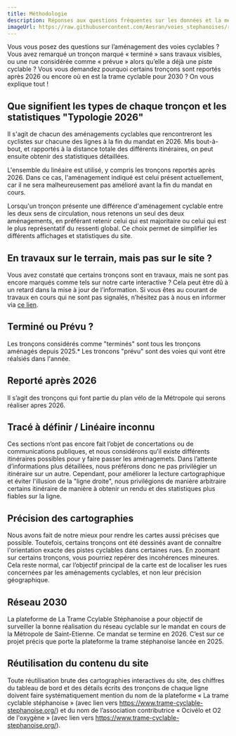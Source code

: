 ```yaml
---
title: Méthodologie
description: Réponses aux questions fréquentes sur les données et la méthodologie de la Trame Cyclable Stéphanoise.
imageUrl: https://raw.githubusercontent.com/Aesran/voies_stephanoises/refs/heads/main/assets/0-Logo-obs-des-amenagements.png
---
```


Vous vous posez des questions sur l’aménagement des voies cyclables ?
Vous avez remarqué un tronçon marqué « terminé » sans travaux visibles, ou une rue considérée comme « prévue » alors qu’elle a déjà une piste cyclable ? Vous vous demandez pourquoi certains tronçons sont reportés après 2026 ou encore où en est la trame cyclable pour 2030 ?
On vous explique tout !

## Que signifient les types de chaque tronçon et les statistiques "Typologie 2026"
Il s'agit de chacun des aménagements cyclables que rencontreront les cyclistes sur chacune des lignes à la fin du mandat en 2026. Mis bout-à-bout, et rapportés à la distance totale des différents itinéraires, on peut ensuite obtenir des statistiques détaillées.

L'ensemble du linéaire est utilisé, y compris les tronçons reportés après 2026. Dans ce cas, l'aménagement indiqué est celui présent actuellement, car il ne sera malheureusement pas amélioré avant la fin du mandat en cours.

Lorsqu'un tronçon présente une différence d'aménagement cyclable entre les deux sens de circulation, nous retenons un seul des deux aménagements, en préférant retenir celui qui est majoritaire ou celui qui est le plus représentatif du ressenti global. Ce choix permet de simplifier les différents affichages et statistiques du site.


## En travaux sur le terrain, mais pas sur le site ?
Vous avez constaté que certains tronçons sont en travaux, mais ne sont pas encore marqués comme tels sur notre carte interactive ? Cela peut être dû à un retard dans la mise à jour de l’information. Si vous êtes au courant de travaux en cours qui ne sont pas signalés, n’hésitez pas à nous en informer via [ce lien](contact@ocivelo.fr).


## Terminé ou Prévu ?
Les tronçons considérés comme "terminés" sont tous les tronçons aménagés depuis 2025.*
Les troncons "prévu" sont des voies qui vont étre réalsiés dans l'année.


## Reporté après 2026
Il s’agit des tronçons qui font partie du plan vélo de la Métropole qui serons réaliser apres 2026.

## Tracé à définir / Linéaire inconnu
Ces sections n’ont pas encore fait l’objet de concertations ou de communications publiques, et nous considérons qu’il existe différents itinéraires possibles pour y faire passer les aménagemets. Dans l’attente d’informations plus détaillées, nous préférons donc ne pas privilégier un itinéraire sur un autre. Cependant, pour améliorer la lecture cartographique et éviter l'illusion de la "ligne droite", nous privilégions de manière arbitraire certains itinéraire de manière à obtenir un rendu et des statistiques plus fiables sur la ligne.

## Précision des cartographies
Nous avons fait de notre mieux pour rendre les cartes aussi précises que possible. Toutefois, certains tronçons ont été dessinés avant de connaître l'orientation exacte des pistes cyclables dans certaines rues. En zoomant sur certains tronçons, vous pourriez repérer des incohérences mineures. Cela reste normal, car l’objectif principal de la carte est de localiser les rues concernées par les aménagements cyclables, et non leur précision géographique.

## Réseau 2030
La plateforme de La Trame Ccylable Stéphanoise a pour objectif de surveiller la bonne réalisation du réseau cyclable sur le mandat en cours de la Métropole de Saint-Etienne. Ce mandat se termine en 2026. C’est sur ce projet précis que porte la plateforme la trame stéphanoise lancée en 2025.


## Réutilisation du contenu du site
Toute réutilisation brute des cartographies interactives du site, des chiffres du tableau de bord et des détails écrits des tronçons de chaque ligne doivent faire systématiquement mention du nom de la plateforme « La trame cyclable stéphanoise » (avec lien vers <a href="https://www.trame-cyclable-stephanoise.org/‌" Target="_blank">https://www.trame-cyclable-stephanoise.org/‌</a>) et du nom de l’association contributrice « Ocivélo et O2 de l'oxygène » (avec lien vers <a href="https://www.trame-cyclable-stephanoise.org/‌" target="_blank">https://www.trame-cyclable-stephanoise.org/‌</a>).